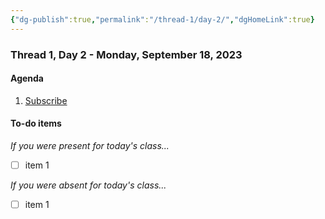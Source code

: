 ```yaml
---
{"dg-publish":true,"permalink":"/thread-1/day-2/","dgHomeLink":true}
---
```


### Thread 1, Day 2 - Monday, September 18, 2023
#### Agenda
1. [Subscribe](https://developer.apple.com/ul/sp0?url=https://russellgordon.ca/turtle-sketches/feed.json)
#### To-do items
*If you were present for today's class...*
- [ ] item 1

*If you were absent for today's class...*
- [ ] item 1